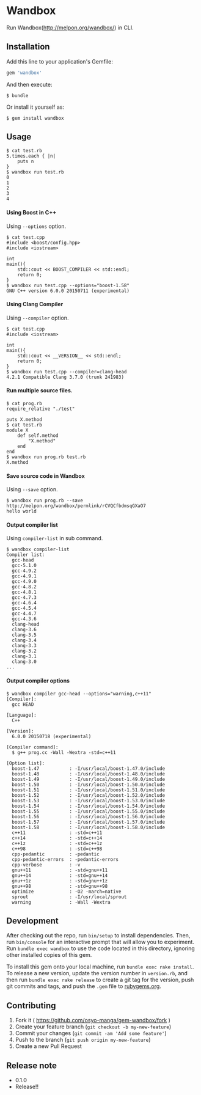 # Wandbox

Run Wandbox(http://melpon.org/wandbox/) in CLI.

## Installation

Add this line to your application's Gemfile:

```ruby
gem 'wandbox'
```

And then execute:

    $ bundle

Or install it yourself as:

    $ gem install wandbox

## Usage

```shell
$ cat test.rb
5.times.each { |n|
	puts n
}
$ wandbox run test.rb
0
1
2
3
4
```

#### Using Boost in C++

Using `--options` option.

```shell
$ cat test.cpp
#include <boost/config.hpp>
#include <iostream>

int
main(){
	std::cout << BOOST_COMPILER << std::endl;
	return 0;
}
$ wandbox run test.cpp --options="boost-1.58"
GNU C++ version 6.0.0 20150711 (experimental)
```

#### Using Clang Compiler

Using `--compiler` option.

```shell
$ cat test.cpp
#include <iostream>

int
main(){
	std::cout << __VERSION__ << std::endl;
	return 0;
}
$ wandbox run test.cpp --compiler=clang-head
4.2.1 Compatible Clang 3.7.0 (trunk 241983)
```

#### Run multiple source files.

```shell
$ cat prog.rb
require_relative "./test"

puts X.method
$ cat test.rb
module X
	def self.method
		"X.method"
	end
end
$ wandbox run prog.rb test.rb
X.method
```

#### Save source code in Wandbox

Using `--save` option.

```shell
$ wandbox run prog.rb --save
http://melpon.org/wandbox/permlink/rCVQCfbdmsqGXaO7
hello world
```

#### Output compiler list

Using `compiler-list` in sub command.

```shell
$ wandbox compiler-list
Compiler list:
  gcc-head
  gcc-5.1.0
  gcc-4.9.2
  gcc-4.9.1
  gcc-4.9.0
  gcc-4.8.2
  gcc-4.8.1
  gcc-4.7.3
  gcc-4.6.4
  gcc-4.5.4
  gcc-4.4.7
  gcc-4.3.6
  clang-head
  clang-3.6
  clang-3.5
  clang-3.4
  clang-3.3
  clang-3.2
  clang-3.1
  clang-3.0
...
```

#### Output compiler options

```shell
$ wandbox compiler gcc-head --options="warning,c++11"
[Compiler]:
  gcc HEAD

[Language]:
  C++

[Version]:
  6.0.0 20150718 (experimental)

[Compiler command]:
  $ g++ prog.cc -Wall -Wextra -std=c++11

[Option list]:
  boost-1.47           : -I/usr/local/boost-1.47.0/include
  boost-1.48           : -I/usr/local/boost-1.48.0/include
  boost-1.49           : -I/usr/local/boost-1.49.0/include
  boost-1.50           : -I/usr/local/boost-1.50.0/include
  boost-1.51           : -I/usr/local/boost-1.51.0/include
  boost-1.52           : -I/usr/local/boost-1.52.0/include
  boost-1.53           : -I/usr/local/boost-1.53.0/include
  boost-1.54           : -I/usr/local/boost-1.54.0/include
  boost-1.55           : -I/usr/local/boost-1.55.0/include
  boost-1.56           : -I/usr/local/boost-1.56.0/include
  boost-1.57           : -I/usr/local/boost-1.57.0/include
  boost-1.58           : -I/usr/local/boost-1.58.0/include
  c++11                : -std=c++11
  c++14                : -std=c++14
  c++1z                : -std=c++1z
  c++98                : -std=c++98
  cpp-pedantic         : -pedantic
  cpp-pedantic-errors  : -pedantic-errors
  cpp-verbose          : -v
  gnu++11              : -std=gnu++11
  gnu++14              : -std=gnu++14
  gnu++1z              : -std=gnu++1z
  gnu++98              : -std=gnu++98
  optimize             : -O2 -march=native
  sprout               : -I/usr/local/sprout
  warning              : -Wall -Wextra
```


## Development

After checking out the repo, run `bin/setup` to install dependencies. Then, run `bin/console` for an interactive prompt that will allow you to experiment. Run `bundle exec wandbox` to use the code located in this directory, ignoring other installed copies of this gem.

To install this gem onto your local machine, run `bundle exec rake install`. To release a new version, update the version number in `version.rb`, and then run `bundle exec rake release` to create a git tag for the version, push git commits and tags, and push the `.gem` file to [rubygems.org](https://rubygems.org).

## Contributing

1. Fork it ( https://github.com/osyo-manga/gem-wandbox/fork )
2. Create your feature branch (`git checkout -b my-new-feature`)
3. Commit your changes (`git commit -am 'Add some feature'`)
4. Push to the branch (`git push origin my-new-feature`)
5. Create a new Pull Request

## Release note

* 0.1.0
 * Release!!


